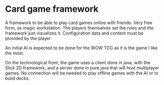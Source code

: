 Card game framework
=====

A framework to be able to play card games online with friends. Very free form, as magic workstation. The players themselves
set the rules and the framework just visualizes it. Configuration data and content must be provided by the player.

An initial AI is expected to be done for the WOW TCG as it is the game I like the most.

On the technological front, the game uses a client done in java, with the Slick 2D framework, and a server done in pure 
java that will host multiplayer games. No connection will be needed to play offline games with the AI or to build decks.
